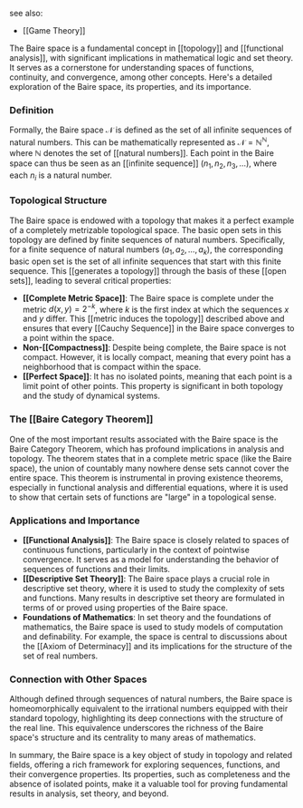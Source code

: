 see also:
- [[Game Theory]]

The Baire space is a fundamental concept in [[topology]] and [[functional analysis]], with significant implications in mathematical logic and set theory. It serves as a cornerstone for understanding spaces of functions, continuity, and convergence, among other concepts. Here's a detailed exploration of the Baire space, its properties, and its importance.

### Definition

Formally, the Baire space $\mathcal{N}$ is defined as the set of all infinite sequences of natural numbers. This can be mathematically represented as $\mathcal{N} = \mathbb{N}^\mathbb{N}$, where $\mathbb{N}$ denotes the set of [[natural numbers]]. Each point in the Baire space can thus be seen as an [[infinite sequence]] $(n_1, n_2, n_3, \ldots)$, where each $n_i$ is a natural number.

### Topological Structure

The Baire space is endowed with a topology that makes it a perfect example of a completely metrizable topological space. The basic open sets in this topology are defined by finite sequences of natural numbers. Specifically, for a finite sequence of natural numbers $(a_1, a_2, \ldots, a_k)$, the corresponding basic open set is the set of all infinite sequences that start with this finite sequence. This [[generates a topology]] through the basis of these [[open sets]], leading to several critical properties:

- **[[Complete Metric Space]]**: The Baire space is complete under the metric $d(x,y) = 2^{-k}$, where $k$ is the first index at which the sequences $x$ and $y$ differ. This [[metric induces the topology]] described above and ensures that every [[Cauchy Sequence]] in the Baire space converges to a point within the space.
- **Non-[[Compactness]]**: Despite being complete, the Baire space is not compact. However, it is locally compact, meaning that every point has a neighborhood that is compact within the space.
- **[[Perfect Space]]**: It has no isolated points, meaning that each point is a limit point of other points. This property is significant in both topology and the study of dynamical systems.

### The [[Baire Category Theorem]]

One of the most important results associated with the Baire space is the Baire Category Theorem, which has profound implications in analysis and topology. The theorem states that in a complete metric space (like the Baire space), the union of countably many nowhere dense sets cannot cover the entire space. This theorem is instrumental in proving existence theorems, especially in functional analysis and differential equations, where it is used to show that certain sets of functions are "large" in a topological sense.

### Applications and Importance

- **[[Functional Analysis]]**: The Baire space is closely related to spaces of continuous functions, particularly in the context of pointwise convergence. It serves as a model for understanding the behavior of sequences of functions and their limits.
- **[[Descriptive Set Theory]]**: The Baire space plays a crucial role in descriptive set theory, where it is used to study the complexity of sets and functions. Many results in descriptive set theory are formulated in terms of or proved using properties of the Baire space.
- **Foundations of Mathematics**: In set theory and the foundations of mathematics, the Baire space is used to study models of computation and definability. For example, the space is central to discussions about the [[Axiom of Determinacy]] and its implications for the structure of the set of real numbers.

### Connection with Other Spaces

Although defined through sequences of natural numbers, the Baire space is homeomorphically equivalent to the irrational numbers equipped with their standard topology, highlighting its deep connections with the structure of the real line. This equivalence underscores the richness of the Baire space's structure and its centrality to many areas of mathematics.

In summary, the Baire space is a key object of study in topology and related fields, offering a rich framework for exploring sequences, functions, and their convergence properties. Its properties, such as completeness and the absence of isolated points, make it a valuable tool for proving fundamental results in analysis, set theory, and beyond.
